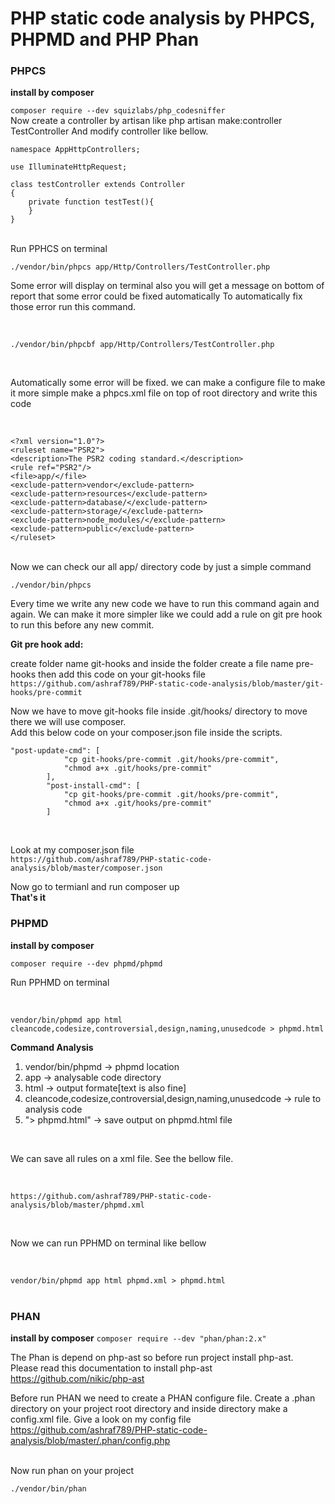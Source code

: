 # PHP static code analysis by PHPCS, PHPMD and PHP Phan

### PHPCS
<b>install by composer</b>

``` composer require --dev squizlabs/php_codesniffer ```
</br>
Now create a controller by artisan like php artisan make:controller TestController 
And modify controller like bellow.
``` 
namespace AppHttpControllers;

use IlluminateHttpRequest;

class testController extends Controller
{
    private function testTest(){
    }
}
```
</br>
Run PPHCS on terminal 

``` ./vendor/bin/phpcs app/Http/Controllers/TestController.php ```
</br>

Some error will display on terminal also you will get a message on bottom of report that some error could be fixed automatically 
To automatically fix those error run this command.

</br>

``` ./vendor/bin/phpcbf app/Http/Controllers/TestController.php ```

</br>

Automatically some error will be fixed.
we can make a configure file to make it more simple
make a phpcs.xml file on top of root directory and write this code 

</br>

```
<?xml version="1.0"?>
<ruleset name="PSR2">    
<description>The PSR2 coding standard.</description>    
<rule ref="PSR2"/>     
<file>app/</file>     
<exclude-pattern>vendor</exclude-pattern>    
<exclude-pattern>resources</exclude-pattern>    
<exclude-pattern>database/</exclude-pattern>    
<exclude-pattern>storage/</exclude-pattern>    
<exclude-pattern>node_modules/</exclude-pattern>
<exclude-pattern>public</exclude-pattern>
</ruleset>
```
</br>
Now we can check our all app/ directory code by just a simple command 
</br>

``` ./vendor/bin/phpcs ```

Every time we write any new code we have to run this command again and again. 
We can make it more simpler like we could add a rule on git pre hook to run this before any new commit.

<b>Git pre hook add: </b>

create folder name git-hooks and inside the folder create a file name pre-hooks
then add this code on your git-hooks file 
</br>
``` https://github.com/ashraf789/PHP-static-code-analysis/blob/master/git-hooks/pre-commit ```
</br>

Now we have to move git-hooks file inside .git/hooks/ directory to move there we will use composer. 
</br> Add this below code on your composer.json file inside the scripts.
</br>

```
"post-update-cmd": [
            "cp git-hooks/pre-commit .git/hooks/pre-commit",
            "chmod a+x .git/hooks/pre-commit"
        ],
        "post-install-cmd": [
            "cp git-hooks/pre-commit .git/hooks/pre-commit",
            "chmod a+x .git/hooks/pre-commit"
        ]
```
</br>

Look at my composer.json file 
</br>
``` https://github.com/ashraf789/PHP-static-code-analysis/blob/master/composer.json ```
</br>

Now go to termianl and run composer up
</br>
<b> That's it </b>
</br>


### PHPMD
<b>install by composer</b>

``` composer require --dev phpmd/phpmd ```
</br>

Run PPHMD on terminal 

</br>

``` vendor/bin/phpmd app html cleancode,codesize,controversial,design,naming,unusedcode > phpmd.html ```
</br>

<b> Command Analysis </b>
1. vendor/bin/phpmd -> phpmd location </br>
2. app -> analysable code directory </br>
3. html -> output formate[text is also fine] </br>
4. cleancode,codesize,controversial,design,naming,unusedcode -> rule to analysis code </br>
5. "> phpmd.html" -> save output on phpmd.html file </br>

</br>

We can save all rules on a xml file. See the bellow file.

</br>

``` https://github.com/ashraf789/PHP-static-code-analysis/blob/master/phpmd.xml ```

</br>

Now we can run PPHMD on terminal like bellow 

</br>

``` vendor/bin/phpmd app html phpmd.xml > phpmd.html ```
</br></br>

### PHAN

<b>install by composer</b>
``` composer require --dev "phan/phan:2.x" ```
</br>

The Phan is depend on php-ast so before run project install php-ast. 
</br>
Please read this documentation to install php-ast  
https://github.com/nikic/php-ast
</br>

Before run PHAN we need to create a PHAN configure file. Create a .phan directory on your project root directory and inside directory make a config.xml file. Give a look on my config file https://github.com/ashraf789/PHP-static-code-analysis/blob/master/.phan/config.php

</br>
Now run phan on your project </br>

``` ./vendor/bin/phan ```
